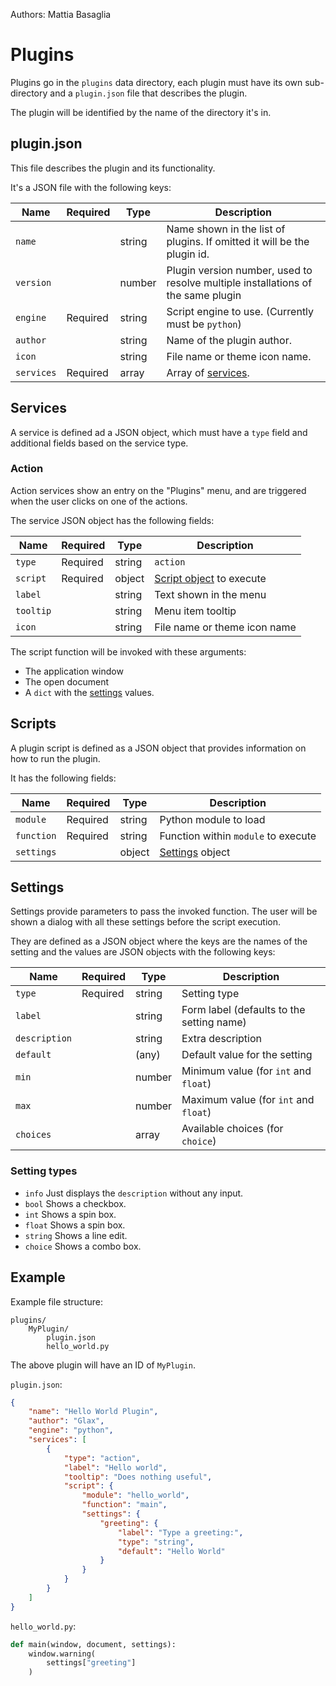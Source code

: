 Authors: Mattia Basaglia

# Plugins

Plugins go in the `plugins` data directory, each plugin must have
its own sub-directory and a `plugin.json` file that describes the plugin.

The plugin will be identified by the name of the directory it's in.

## plugin.json

This file describes the plugin and its functionality.

It's a JSON file with the following keys:

| Name      | Required  | Type   | Description                          |
| --------- | --------- | ------ | ------------------------------------ |
| `name`    |           | string | Name shown in the list of plugins. If omitted it will be the plugin id.  |
| `version` |           | number | Plugin version number, used to resolve multiple installations of the same plugin |
| `engine`  | Required  | string | Script engine to use. (Currently must be `python`) |
| `author`  |           | string | Name of the plugin author.           |
| `icon`    |           | string | File name or theme icon name.        |
| `services`| Required  | array  | Array of [services](#services).      |


## Services

A service is defined ad a JSON object, which must have a `type` field and
additional fields based on the service type.

### Action

Action services show an entry on the "Plugins" menu, and are triggered when the
user clicks on one of the actions.

The service JSON object has the following fields:

| Name      | Required  | Type   | Description                          |
| --------- | --------- | ------ | ------------------------------------ |
| `type`    | Required  | string | `action`                             |
| `script`  | Required  | object | [Script object](#scripts) to execute |
| `label`   |           | string | Text shown in the menu               |
| `tooltip` |           | string | Menu item tooltip                    |
| `icon`    |           | string | File name or theme icon name         |

The script function will be invoked with these arguments:

* The application window
* The open document
* A `dict` with the [settings](#settings) values.

## Scripts

A plugin script is defined as a JSON object that provides information on
how to run the plugin.

It has the following fields:

| Name      | Required  | Type   | Description                          |
| --------- | --------- | ------ | ------------------------------------ |
| `module`  | Required  | string | Python module to load                |
| `function`| Required  | string | Function within `module` to execute  |
| `settings`|           | object | [Settings](#settings) object         |

## Settings

Settings provide parameters to pass the invoked function.
The user will be shown a dialog with all these settings before the script execution.

They are defined as a JSON object where the keys are the names of the setting
and the values are JSON objects with the following keys:

| Name      | Required  | Type   | Description                              |
| --------- | --------- | ------ | ---------------------------------------- |
| `type`    | Required  | string | Setting type                             |
| `label`   |           | string | Form label (defaults to the setting name) |
|`description`|         | string | Extra description                        |
| `default` |           | (any)  | Default value for the setting            |
| `min`     |           | number | Minimum value (for `int` and `float`)    |
| `max`     |           | number | Maximum value (for `int` and `float`)    |
| `choices` |           | array  | Available choices (for `choice`)         |

### Setting types

* `info`    Just displays the `description` without any input.
* `bool`    Shows a checkbox.
* `int`     Shows a spin box.
* `float`   Shows a spin box.
* `string`  Shows a line edit.
* `choice`  Shows a combo box.

## Example

Example file structure:

```
plugins/
    MyPlugin/
        plugin.json
        hello_world.py
```

The above plugin will have an ID of `MyPlugin`.

`plugin.json`:

```json
{
    "name": "Hello World Plugin",
    "author": "Glax",
    "engine": "python",
    "services": [
        {
            "type": "action",
            "label": "Hello world",
            "tooltip": "Does nothing useful",
            "script": {
                "module": "hello_world",
                "function": "main",
                "settings": {
                    "greeting": {
                        "label": "Type a greeting:",
                        "type": "string",
                        "default": "Hello World"
                    }
                }
            }
        }
    ]
}

```

`hello_world.py`:

```py
def main(window, document, settings):
    window.warning(
        settings["greeting"]
    )
```
